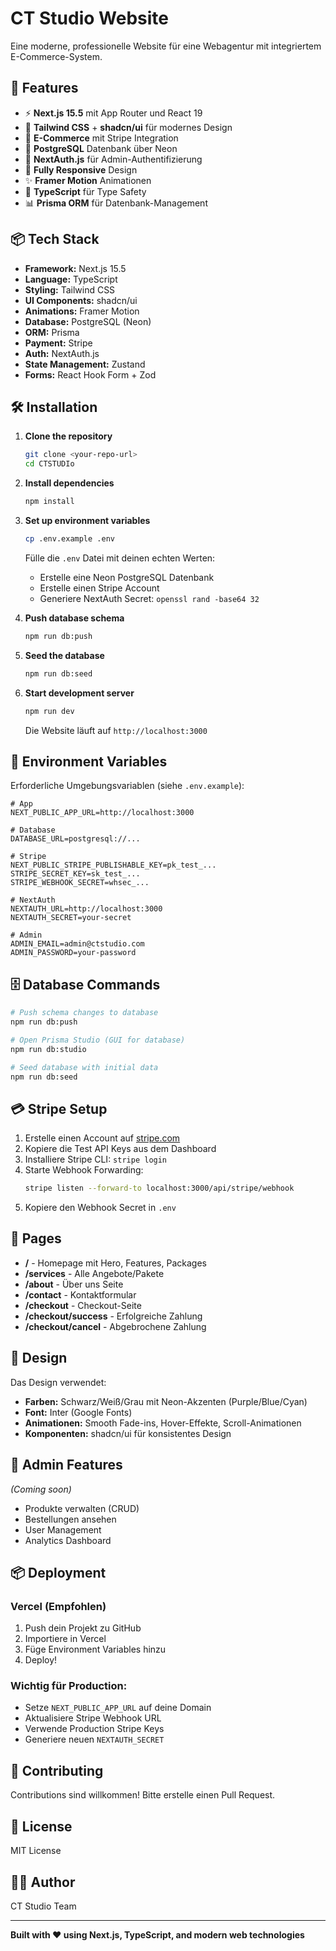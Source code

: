 # CT Studio Website

Eine moderne, professionelle Website für eine Webagentur mit integriertem E-Commerce-System.

## 🚀 Features

- ⚡ **Next.js 15.5** mit App Router und React 19
- 🎨 **Tailwind CSS** + **shadcn/ui** für modernes Design
- 🛒 **E-Commerce** mit Stripe Integration
- 💾 **PostgreSQL** Datenbank über Neon
- 🔐 **NextAuth.js** für Admin-Authentifizierung
- 📱 **Fully Responsive** Design
- ✨ **Framer Motion** Animationen
- 🎯 **TypeScript** für Type Safety
- 📊 **Prisma ORM** für Datenbank-Management

## 📦 Tech Stack

- **Framework:** Next.js 15.5
- **Language:** TypeScript
- **Styling:** Tailwind CSS
- **UI Components:** shadcn/ui
- **Animations:** Framer Motion
- **Database:** PostgreSQL (Neon)
- **ORM:** Prisma
- **Payment:** Stripe
- **Auth:** NextAuth.js
- **State Management:** Zustand
- **Forms:** React Hook Form + Zod

## 🛠️ Installation

1. **Clone the repository**
   ```bash
   git clone <your-repo-url>
   cd CTSTUDIo
   ```

2. **Install dependencies**
   ```bash
   npm install
   ```

3. **Set up environment variables**
   ```bash
   cp .env.example .env
   ```

   Fülle die `.env` Datei mit deinen echten Werten:
   - Erstelle eine Neon PostgreSQL Datenbank
   - Erstelle einen Stripe Account
   - Generiere NextAuth Secret: `openssl rand -base64 32`

4. **Push database schema**
   ```bash
   npm run db:push
   ```

5. **Seed the database**
   ```bash
   npm run db:seed
   ```

6. **Start development server**
   ```bash
   npm run dev
   ```

   Die Website läuft auf `http://localhost:3000`

## 📝 Environment Variables

Erforderliche Umgebungsvariablen (siehe `.env.example`):

```env
# App
NEXT_PUBLIC_APP_URL=http://localhost:3000

# Database
DATABASE_URL=postgresql://...

# Stripe
NEXT_PUBLIC_STRIPE_PUBLISHABLE_KEY=pk_test_...
STRIPE_SECRET_KEY=sk_test_...
STRIPE_WEBHOOK_SECRET=whsec_...

# NextAuth
NEXTAUTH_URL=http://localhost:3000
NEXTAUTH_SECRET=your-secret

# Admin
ADMIN_EMAIL=admin@ctstudio.com
ADMIN_PASSWORD=your-password
```

## 🗄️ Database Commands

```bash
# Push schema changes to database
npm run db:push

# Open Prisma Studio (GUI for database)
npm run db:studio

# Seed database with initial data
npm run db:seed
```

## 💳 Stripe Setup

1. Erstelle einen Account auf [stripe.com](https://stripe.com)
2. Kopiere die Test API Keys aus dem Dashboard
3. Installiere Stripe CLI: `stripe login`
4. Starte Webhook Forwarding:
   ```bash
   stripe listen --forward-to localhost:3000/api/stripe/webhook
   ```
5. Kopiere den Webhook Secret in `.env`

## 📱 Pages

- **/** - Homepage mit Hero, Features, Packages
- **/services** - Alle Angebote/Pakete
- **/about** - Über uns Seite
- **/contact** - Kontaktformular
- **/checkout** - Checkout-Seite
- **/checkout/success** - Erfolgreiche Zahlung
- **/checkout/cancel** - Abgebrochene Zahlung

## 🎨 Design

Das Design verwendet:
- **Farben:** Schwarz/Weiß/Grau mit Neon-Akzenten (Purple/Blue/Cyan)
- **Font:** Inter (Google Fonts)
- **Animationen:** Smooth Fade-ins, Hover-Effekte, Scroll-Animationen
- **Komponenten:** shadcn/ui für konsistentes Design

## 🔐 Admin Features

*(Coming soon)*

- Produkte verwalten (CRUD)
- Bestellungen ansehen
- User Management
- Analytics Dashboard

## 📦 Deployment

### Vercel (Empfohlen)

1. Push dein Projekt zu GitHub
2. Importiere in Vercel
3. Füge Environment Variables hinzu
4. Deploy!

### Wichtig für Production:

- Setze `NEXT_PUBLIC_APP_URL` auf deine Domain
- Aktualisiere Stripe Webhook URL
- Verwende Production Stripe Keys
- Generiere neuen `NEXTAUTH_SECRET`

## 🤝 Contributing

Contributions sind willkommen! Bitte erstelle einen Pull Request.

## 📄 License

MIT License

## 👨‍💻 Author

CT Studio Team

---

**Built with ❤️ using Next.js, TypeScript, and modern web technologies**
